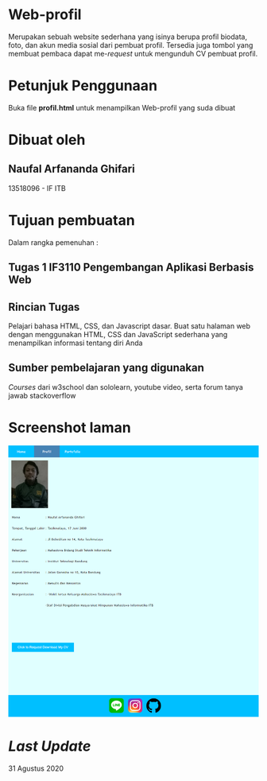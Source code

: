 # Web-profil
Merupakan sebuah website sederhana yang isinya berupa profil biodata, foto, dan akun media sosial dari pembuat profil. Tersedia juga tombol yang membuat pembaca dapat me-*request* untuk mengunduh CV pembuat profil.
# Petunjuk Penggunaan
Buka file **profil.html** untuk menampilkan Web-profil yang suda dibuat
# Dibuat oleh
## Naufal Arfananda Ghifari
13518096 - IF ITB
# Tujuan pembuatan
Dalam rangka pemenuhan :
## Tugas 1 IF3110 Pengembangan Aplikasi Berbasis Web
## Rincian Tugas
Pelajari bahasa HTML, CSS, dan Javascript dasar.
Buat satu halaman web dengan menggunakan HTML, CSS dan JavaScript sederhana yang menampilkan informasi tentang diri Anda
## Sumber pembelajaran yang digunakan 
*Courses* dari w3school dan sololearn, youtube video, serta forum tanya jawab stackoverflow
# Screenshot laman
![alt text](profil-page.png)
# *Last Update*
31 Agustus 2020 